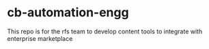 # cb-automation-engg
This repo is for the rfs team to develop content tools to integrate with enterprise marketplace
